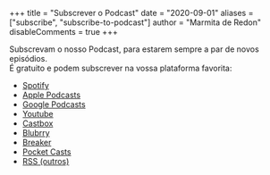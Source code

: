 +++
title = "Subscrever o Podcast"
date = "2020-09-01"
aliases = ["subscribe", "subscribe-to-podcast"]
author = "Marmita de Redon"
disableComments = true
+++

Subscrevam o nosso Podcast, para estarem sempre a par de novos episódios.  
É gratuito e podem subscrever na vossa plataforma favorita:

- [Spotify](https://open.spotify.com/show/7IT4iKuxTByba5aKcRbL6v)
- [Apple Podcasts](https://podcasts.apple.com/podcast/marmita-de-redon/id1531584277)
- [Google Podcasts](https://podcasts.google.com/feed/aHR0cHM6Ly9tYXJtaXRhLnB0L2ZlZWQvcG9kY2FzdC9pbmRleC54bWw)
- [Youtube](https://www.youtube.com/channel/UCD74gA66P1OBkqzrYm28nrQ)
- [Castbox](https://castbox.fm/ch/3329532)
- [Blubrry](https://blubrry.com/marmitaderedon/)
- [Breaker](https://www.breaker.audio/u/marmitaderedon)
- [Pocket Casts](https://pca.st/8jprx5gw)
- [RSS (outros)](../feed/podcast/index.xml)
